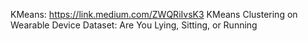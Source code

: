 KMeans:
https://link.medium.com/ZWQRiIvsK3 KMeans Clustering on Wearable Device Dataset: Are You Lying, Sitting, or Running

